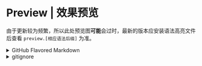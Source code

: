 # Preview | 效果预览
由于更新较为频繁，所以此处预览图**可能**会过时，最新的版本应安装语法高亮文件后查看 `preview.[相应语法后缀]` 为准。

<details>
<summary>GitHub Flavored Markdown</summary>

该语法在`github_markdown/`目录下。

---
![light亮色模式](github_markdown/light.webp)

![dark暗色模式](github_markdown/dark.webp)
</details>

<details>
<summary>gitignore</summary>

该语法在`gitignore/`目录下。

---
![light亮色模式](gitignore/light.webp)

![dark暗色模式](gitignore/dark.webp)
</details>